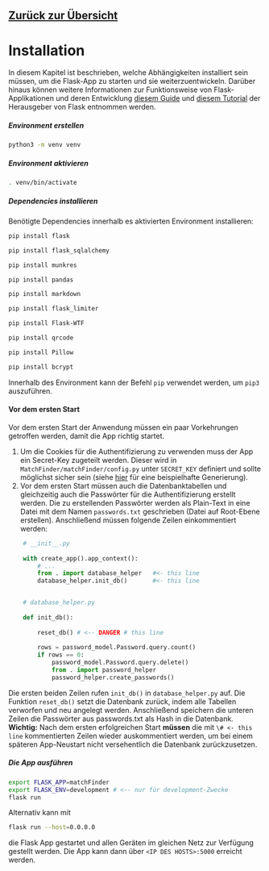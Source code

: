 ## [Zurück zur Übersicht](../README.md)

# Installation

In diesem Kapitel ist beschrieben, welche Abhängigkeiten installiert sein müssen, um die Flask-App zu starten und sie weiterzuentwickeln. Darüber hinaus können weitere Informationen zur Funktionsweise von Flask-Applikationen und deren Entwicklung [diesem Guide](https://flask.palletsprojects.com/en/1.1.x/installation/#install-create-env) und [diesem Tutorial](https://flask.palletsprojects.com/en/1.1.x/tutorial/factory/) der Herausgeber von Flask entnommen werden.

##### Environment erstellen

```bash
python3 -m venv venv
```

##### Environment aktivieren

```bash
. venv/bin/activate
```

##### Dependencies installieren

Benötigte Dependencies innerhalb es aktivierten Environment installieren:

```bash
pip install flask

pip install flask_sqlalchemy

pip install munkres

pip install pandas

pip install markdown

pip install flask_limiter

pip install Flask-WTF

pip install qrcode

pip install Pillow

pip install bcrypt
```

Innerhalb des Environment kann der Befehl ```pip``` verwendet werden, um ```pip3``` auszuführen.

#### Vor dem ersten Start

Vor dem ersten Start der Anwendung müssen ein paar Vorkehrungen getroffen werden, damit die App richtig startet.

1. Um die Cookies für die Authentifizierung zu verwenden muss der App ein Secret-Key zugeteilt werden. Dieser wird in ```MatchFinder/matchFinder/config.py``` unter ```SECRET_KEY``` definiert und sollte möglichst sicher sein (siehe [hier](https://stackoverflow.com/questions/34902378/where-do-i-get-a-secret-key-for-flask) für eine beispielhafte Generierung).
2. Vor dem ersten Start müssen auch die Datenbanktabellen und gleichzeitig auch die Passwörter für die Authentifizierung erstellt werden. Die zu erstellenden Passwörter werden als Plain-Text in eine Datei mit dem Namen ```passwords.txt``` geschrieben (Datei auf Root-Ebene erstellen). Anschließend müssen folgende Zeilen einkommentiert werden:
    
```python
	# __init__.py
    
	with create_app().app_context():
		# ...
		from . import database_helper   #<- this line
		database_helper.init_db()       #<- this line


	# database_helper.py
            
	def init_db():
        
		reset_db() # <-- DANGER # this line
        
		rows = password_model.Password.query.count()
		if rows == 0:
			password_model.Password.query.delete()
			from . import password_helper
			password_helper.create_passwords()
```

Die ersten beiden Zeilen rufen ```init_db()``` in ```database_helper.py``` auf. Die Funktion ```reset_db()``` setzt die Datenbank zurück, indem alle Tabellen verworfen und neu angelegt werden. Anschließend speichern die unteren Zeilen die Passwörter aus passwords.txt als Hash in die Datenbank. **Wichtig:** Nach dem ersten erfolgreichen Start **müssen** die mit ```\# <- this line``` kommentierten Zeilen wieder auskommentiert werden, um bei einem späteren App-Neustart nicht versehentlich die Datenbank zurückzusetzen.


##### Die App ausführen

```bash
export FLASK_APP=matchFinder
export FLASK_ENV=development # <-- nur für development-Zwecke
flask run
```

Alternativ kann mit

```bash
flask run --host=0.0.0.0
```
die Flask App gestartet und allen Geräten im gleichen Netz zur Verfügung gestellt werden. Die App kann dann über ```<IP DES HOSTS>:5000``` erreicht werden.